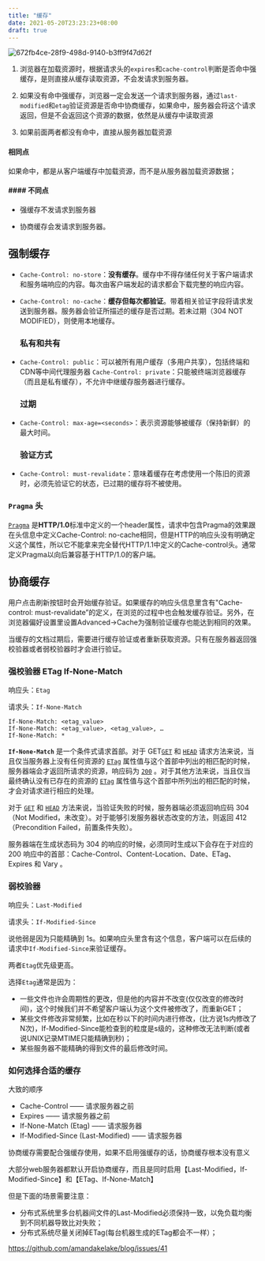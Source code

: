 ```yaml
---
title: "缓存"
date: 2021-05-20T23:23:23+08:00
draft: true
---
```


![672fb4ce-28f9-498d-9140-b3ff9f47d62f](https://i.loli.net/2021/05/21/tzS5hrG8Efwkp6s.png)

1. 浏览器在加载资源时，根据请求头的`expires`和`cache-control`判断是否命中强缓存，是则直接从缓存读取资源，不会发请求到服务器。

2. 如果没有命中强缓存，浏览器一定会发送一个请求到服务器，通过`last-modified`和`etag`验证资源是否命中协商缓存，如果命中，服务器会将这个请求返回，但是不会返回这个资源的数据，依然是从缓存中读取资源

3. 如果前面两者都没有命中，直接从服务器加载资源

#### 相同点 

如果命中，都是从客户端缓存中加载资源，而不是从服务器加载资源数据；

#### #### 不同点

* 强缓存不发请求到服务器

* 协商缓存会发请求到服务器。



## 强制缓存

* `Cache-Control: no-store`：**没有缓存**。缓存中不得存储任何关于客户端请求和服务端响应的内容。每次由客户端发起的请求都会下载完整的响应内容。

* `Cache-Control: no-cache`：**缓存但每次都验证**。带着相关验证字段将请求发送到服务器。服务器会验证所描述的缓存是否过期。若未过期（304 NOT MODIFIED），则使用本地缓存。

  ### 私有和共有

* `Cache-Control: public`：可以被所有用户缓存（多用户共享），包括终端和CDN等中间代理服务器
  `Cache-Control: private`：只能被终端浏览器缓存（而且是私有缓存），不允许中继缓存服务器进行缓存。

  ### 过期

* `Cache-Control: max-age=<seconds>`：表示资源能够被缓存（保持新鲜）的最大时间。

  ### 验证方式

* `Cache-Control: must-revalidate`：意味着缓存在考虑使用一个陈旧的资源时，必须先验证它的状态，已过期的缓存将不被使用。

### `Pragma` 头

[`Pragma`](https://developer.mozilla.org/zh-CN/docs/Web/HTTP/Headers/Pragma) 是**HTTP/1.0**标准中定义的一个header属性，请求中包含Pragma的效果跟在头信息中定义Cache-Control: no-cache相同，但是HTTP的响应头没有明确定义这个属性，所以它不能拿来完全替代HTTP/1.1中定义的Cache-control头。通常定义Pragma以向后兼容基于HTTP/1.0的客户端。





## 协商缓存

用户点击刷新按钮时会开始缓存验证。如果缓存的响应头信息里含有"Cache-control: must-revalidate”的定义，在浏览的过程中也会触发缓存验证。另外，在浏览器偏好设置里设置Advanced->Cache为强制验证缓存也能达到相同的效果。

当缓存的文档过期后，需要进行缓存验证或者重新获取资源。只有在服务器返回强校验器或者弱校验器时才会进行验证。



### 强校验器 ETag If-None-Match

响应头：`Etag`

请求头：`If-None-Match`

````header
If-None-Match: <etag_value>
If-None-Match: <etag_value>, <etag_value>, …
If-None-Match: *
````

**`If-None-Match`** 是一个条件式请求首部。对于 GET[`GET`](https://developer.mozilla.org/zh-CN/docs/Web/HTTP/Methods/GET) 和 [`HEAD`](https://developer.mozilla.org/zh-CN/docs/Web/HTTP/Methods/HEAD) 请求方法来说，当且仅当服务器上没有任何资源的 [`ETag`](https://developer.mozilla.org/zh-CN/docs/Web/HTTP/Headers/ETag) 属性值与这个首部中列出的相匹配的时候，服务器端会才返回所请求的资源，响应码为 [`200`](https://developer.mozilla.org/zh-CN/docs/Web/HTTP/Status/200) 。对于其他方法来说，当且仅当最终确认没有已存在的资源的 [`ETag`](https://developer.mozilla.org/zh-CN/docs/Web/HTTP/Headers/ETag) 属性值与这个首部中所列出的相匹配的时候，才会对请求进行相应的处理。





对于 [`GET`](https://developer.mozilla.org/zh-CN/docs/Web/HTTP/Methods/GET) 和 [`HEAD`](https://developer.mozilla.org/zh-CN/docs/Web/HTTP/Methods/HEAD) 方法来说，当验证失败的时候，服务器端必须返回响应码 304 （Not Modified，未改变）。对于能够引发服务器状态改变的方法，则返回 412 （Precondition Failed，前置条件失败）。



服务器端在生成状态码为 304 的响应的时候，必须同时生成以下会存在于对应的 200 响应中的首部：Cache-Control、Content-Location、Date、ETag、Expires 和 Vary 。



### 弱校验器 

响应头：`Last-Modified`

请求头：`If-Modified-Since`

说他弱是因为只能精确到 1s。如果响应头里含有这个信息，客户端可以在后续的请求中`If-Modified-Since`来验证缓存。



两者`Etag`优先级更高。

选择`Etag`通常是因为：

- 一些文件也许会周期性的更改，但是他的内容并不改变(仅仅改变的修改时间)，这个时候我们并不希望客户端认为这个文件被修改了，而重新GET；
- 某些文件修改非常频繁，比如在秒以下的时间内进行修改，(比方说1s内修改了N次)，If-Modified-Since能检查到的粒度是s级的，这种修改无法判断(或者说UNIX记录MTIME只能精确到秒)；
- 某些服务器不能精确的得到文件的最后修改时间。





### 如何选择合适的缓存

大致的顺序

- Cache-Control —— 请求服务器之前
- Expires —— 请求服务器之前
- If-None-Match (Etag) —— 请求服务器
- If-Modified-Since (Last-Modified) —— 请求服务器

协商缓存需要配合强缓存使用，如果不启用强缓存的话，协商缓存根本没有意义

大部分web服务器都默认开启协商缓存，而且是同时启用【Last-Modified，If-Modified-Since】和【ETag、If-None-Match】

但是下面的场景需要注意：

- 分布式系统里多台机器间文件的Last-Modified必须保持一致，以免负载均衡到不同机器导致比对失败；
- 分布式系统尽量关闭掉ETag(每台机器生成的ETag都会不一样）；

https://github.com/amandakelake/blog/issues/41

#### 
